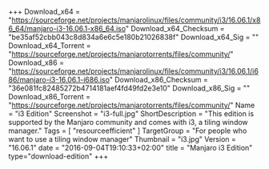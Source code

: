 +++
Download_x64 = "https://sourceforge.net/projects/manjarolinux/files/community/i3/16.06.1/x86_64/manjaro-i3-16.06.1-x86_64.iso"
Download_x64_Checksum = "be35af52cbb043c8d834a6e6c5e180b21026838f"
Download_x64_Sig = ""
Download_x64_Torrent = "https://sourceforge.net/projects/manjarotorrents/files/community/"
Download_x86 = "https://sourceforge.net/projects/manjarolinux/files/community/i3/16.06.1/i686/manjaro-i3-16.06.1-i686.iso"
Download_x86_Checksum = "36e081fc82485272b4714181aef4fd49fd2e3e10"
Download_x86_Sig = ""
Download_x86_Torrent = "https://sourceforge.net/projects/manjarotorrents/files/community/"
Name = "i3 Edition"
Screenshot = "i3-full.jpg"
ShortDescription = "This edition is supported by the Manjaro community and comes with i3, a tiling window manager."
Tags = [ "resourceefficient" ]
TargetGroup = "For people who want to use a tiling window manager"
Thumbnail = "i3.jpg"
Version = "16.06.1"
date = "2016-09-04T19:10:33+02:00"
title = "Manjaro i3 Edition"
type="download-edition"
+++

